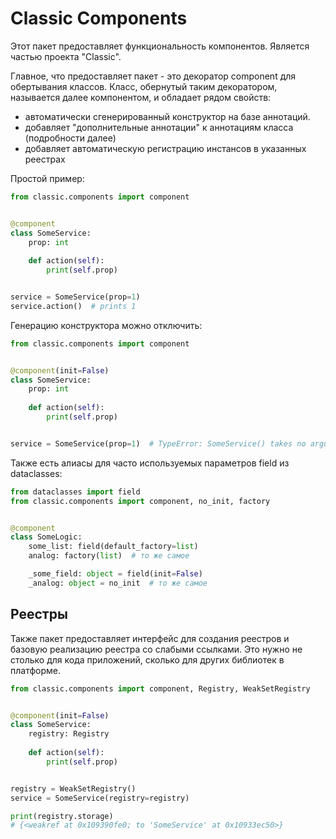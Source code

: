 # Classic Components

Этот пакет предоставляет функциональность компонентов. Является частью проекта
"Classic".

Главное, что предоставляет пакет - это декоратор component для обертывания 
классов. Класс, обернутый таким декоратором, называется далее компонентом,
и обладает рядом свойств:
- автоматически сгенерированный конструктор на базе аннотаций.
- добавляет "дополнительные аннотации" к аннотациям класса (подробности далее)
- добавляет автоматическую регистрацию инстансов в указанных реестрах

Простой пример:

```python
from classic.components import component


@component
class SomeService:
    prop: int
    
    def action(self):
        print(self.prop)


service = SomeService(prop=1)
service.action()  # prints 1
```

Генерацию конструктора можно отключить:
```python
from classic.components import component


@component(init=False)
class SomeService:
    prop: int
    
    def action(self):
        print(self.prop)


service = SomeService(prop=1)  # TypeError: SomeService() takes no arguments
```

Также есть алиасы для часто используемых параметров field из dataclasses:
```python
from dataclasses import field
from classic.components import component, no_init, factory


@component
class SomeLogic:
    some_list: field(default_factory=list)
    analog: factory(list)  # то же самое

    _some_field: object = field(init=False)
    _analog: object = no_init  # то же самое
```

## Реестры

Также пакет предоставляет интерфейс для создания реестров и базовую реализацию
реестра со слабыми ссылками. Это нужно не столько для кода приложений, сколько
для других библиотек в платформе.

```python
from classic.components import component, Registry, WeakSetRegistry


@component(init=False)
class SomeService:
    registry: Registry
    
    def action(self):
        print(self.prop)


registry = WeakSetRegistry()
service = SomeService(registry=registry)

print(registry.storage)
# {<weakref at 0x109390fe0; to 'SomeService' at 0x10933ec50>}

```
